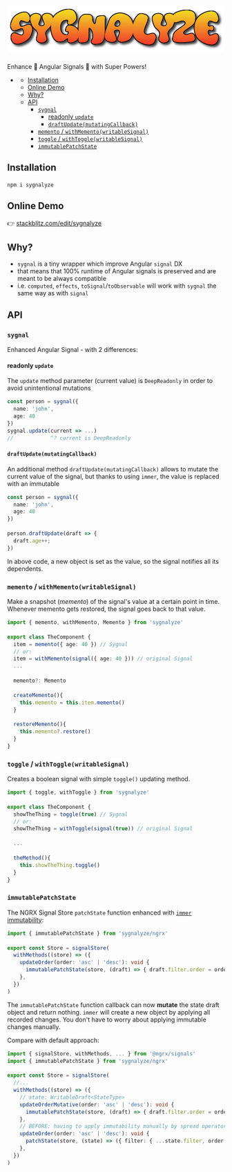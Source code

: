 # ![Sygnalyze](./assets/logo/sygnalyze-logo-200.png)

Enhance 🚦 Angular Signals 🚦 with Super Powers!

- [](#)
  - [Installation](#installation)
  - [Online Demo](#online-demo)
  - [Why?](#why)
  - [API](#api)
    - [`sygnal`](#sygnal)
      - [readonly `update`](#readonly-update)
      - [`draftUpdate(mutatingCallback)`](#draftupdatemutatingcallback)
    - [`memento` / `withMemento(writableSignal)`](#memento--withmementowritablesignal)
    - [`toggle` / `withToggle(writableSignal)`](#toggle--withtogglewritablesignal)
    - [`immutablePatchState`](#immutablepatchstate)

## Installation

`npm i sygnalyze`

## Online Demo

👉 [stackblitz.com/edit/sygnalyze](https://stackblitz.com/edit/sygnalyze)

## Why?

- `sygnal` is a tiny wrapper which improve Angular `signal` DX
- that means that 100% runtime of Angular signals is preserved and are meant to be always compatible
- i.e. `computed`, `effects`, `toSignal`/`toObservable` will work with `sygnal` the same way as with `signal`

## API

### `sygnal`

Enhanced Angular Signal - with 2 differences:

#### readonly `update`

The `update` method parameter (current value) is `DeepReadonly` in order to avoid unintentional mutations

```ts
const person = sygnal({
  name: 'john',
  age: 40
})
sygnal.update(current => ...)
//            ^? current is DeepReadonly
```

#### `draftUpdate(mutatingCallback)`

An additional method `draftUpdate(mutatingCallback)` allows to mutate the current value of the signal, but thanks to using `immer`, the value is replaced with an immutable 

```ts
const person = sygnal({
  name: 'john',
  age: 40
})

person.draftUpdate(draft => {
  draft.age++;
})
```

In above code, a new object is set as the value, so the signal notifies all its dependents.

### `memento` / `withMemento(writableSignal)`

Make a snapshot (*memento*) of the signal's value at a certain point in time. Whenever memento gets restored, the signal goes back to that value.

```ts
import { memento, withMemento, Memento } from 'sygnalyze'

export class TheComponent {
  item = memento({ age: 40 }) // Sygnal
  // or:
  item = withMemento(signal({ age: 40 })) // original Signal
  ...

  memento?: Memento

  createMemento(){
    this.memento = this.item.memento()
  }

  restoreMemento(){
    this.memento?.restore()
  }
}
```

### `toggle` / `withToggle(writableSignal)`

Creates a boolean signal with simple `toggle()` updating method.

```ts
import { toggle, withToggle } from 'sygnalyze'

export class TheComponent {
  showTheThing = toggle(true) // Sygnal
  // or:
  showTheThing = withToggle(signal(true)) // original Signal

  ...

  theMethod(){
    this.showTheThing.toggle()
  }
}
```

### `immutablePatchState`

The NGRX Signal Store `patchState` function enhanced with [`immer` immutability](https://immerjs.github.io/immer/):

```ts
import { immutablePatchState } from 'sygnalyze/ngrx'

export const Store = signalStore(
  withMethods((store) => ({
    updateOrder(order: 'asc' | 'desc'): void {
      immutablePatchState(store, (draft) => { draft.filter.order = order });
    },
  })
)
```

The `immutablePatchState` function callback can now **mutate** the state draft object and return nothing. `immer` will create a new object by applying all recorded changes. You don't have to worry about applying immutable changes manually.

Compare with default approach:

```ts
import { signalStore, withMethods, ... } from '@ngrx/signals'
import { immutablePatchState } from 'sygnalyze/ngrx'

export const Store = signalStore(
  //...
  withMethods((store) => ({
    // state: WritableDraft<StateType>
    updateOrderMutative(order: 'asc' | 'desc'): void {
      immutablePatchState(store, (draft) => { draft.filter.order = order });
    },
    // BEFORE: having to apply immutability manually by spread operator:
    updateOrder(order: 'asc' | 'desc'): void {
      patchState(store, (state) => ({ filter: { ...state.filter, order } }));
    },
  })
)
```
